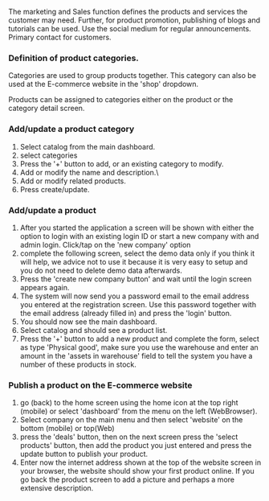 The marketing and Sales function defines the products and services the customer may need. Further, for product promotion, publishing of blogs and tutorials can be used. Use the social medium for regular announcements. Primary contact for customers. 

### Definition of product categories.

Categories are used to group products together. This category can also be used at the E-commerce website in the 'shop' dropdown.

Products can be assigned to categories either on the product or the category detail screen.

### Add/update a product category

1. Select catalog from the main dashboard.
2. select categories
3. Press the '+' button to add, or an existing category to modify.
4. Add or modify the name and description.\
5. Add or modify related products.
6. Press create/update.

### Add/update a product

1. After you started the application a screen will be shown with either the option to login with an existing login ID or start a new company with and admin login. Click/tap on the 'new company' option
2. complete the following screen, select the demo data only if you think it will help, we advice not to use it because it is very easy to setup and you do not need to delete demo data afterwards.
3. Press the 'create new company button' and wait until the login screen appears again.
4. The system will now send you a password email to the email address you entered at the registration screen. Use this password together with the email address (already filled in) and press the 'login' button.
5. You should now see the main dashboard.
6. Select catalog and should see a product list.
7. Press the '+' button to add a new product and complete the form, select as type 'Physical good', make sure you use the warehouse and enter an amount in the 'assets in warehouse' field to tell the system you have a number of these products in stock. 

### Publish a product on the E-commerce website

1. go (back) to the home screen using the home icon at the top right (mobile) or select 'dashboard' from the menu on the left (WebBrowser).
2. Select company on the main menu and then select 'website' on the bottom (mobile) or top(Web)
3. press the 'deals' button, then on the next screen press the 'select products' button, then add the product you just entered and press the update button to publish your product.
4. Enter now the internet address shown at the top of the website screen in your browser, the website should show your first product online. If you go back the product screen to add a picture and perhaps a more extensive description.
